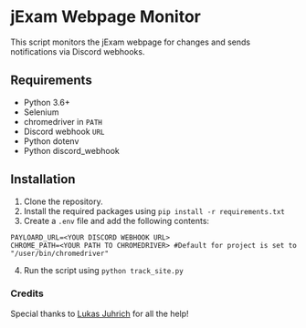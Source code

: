 # jExam Webpage Monitor
This script monitors the jExam webpage for changes and sends notifications via Discord webhooks.

## Requirements
- Python 3.6+
- Selenium
- chromedriver in `PATH`
- Discord webhook `URL`
- Python dotenv
- Python discord_webhook

## Installation
1. Clone the repository.
2. Install the required packages using `pip install -r requirements.txt` 
3. Create a `.env` file and add the following contents:

```env
PAYLOARD_URL=<YOUR DISCORD WEBHOOK URL>
CHROME_PATH=<YOUR PATH TO CHROMEDRIVER> #Default for project is set to "/user/bin/chromedriver"
```

4. Run the script using `python track_site.py`


### Credits
Special thanks to [Lukas Juhrich](https://github.com/lukasjuhrich) for all the help!
